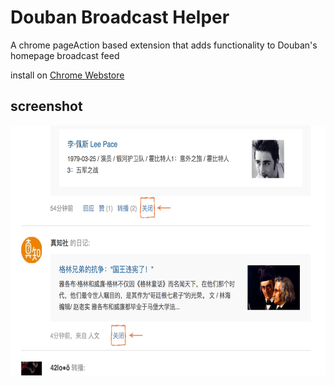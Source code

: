 # Douban Broadcast Helper

A chrome pageAction based extension that adds functionality to Douban's homepage broadcast feed

install on [Chrome Webstore](https://chrome.google.com/webstore/detail/douban-broadcast-helper/ibndglfkhfipfbpnmmfeimfkehndihbo)

## screenshot
<img alt="screenshot" src="screenshot.png" width="640" height="400" >
 
